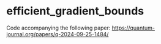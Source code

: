 # efficient_gradient_bounds
Code accompanying the following paper: https://quantum-journal.org/papers/q-2024-09-25-1484/

